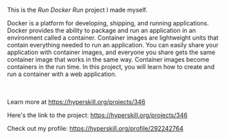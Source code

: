This is the *Run Docker Run* project I made myself.


<p>Docker is a platform for developing, shipping, and running applications. Docker provides the ability to package and run an application in an environment called a container. Container images are lightweight units that contain everything needed to run an application. You can easily share your application with container images, and everyone you share gets the same container image that works in the same way. Container images become containers in the run time. In this project, you will learn how to create and run a container with a web application.</p><br/><br/>Learn more at <a href="https://hyperskill.org/projects/346?utm_source=ide&utm_medium=ide&utm_campaign=ide&utm_content=project-card">https://hyperskill.org/projects/346</a>

Here's the link to the project: https://hyperskill.org/projects/346

Check out my profile: https://hyperskill.org/profile/292242764